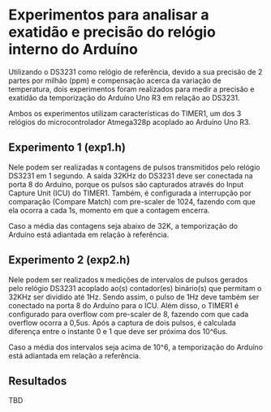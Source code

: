 # Experimentos para analisar a exatidão e precisão do relógio interno do Arduíno

Utilizando o DS3231 como relógio de referência, devido a sua precisão de 2 partes por milhão (ppm) e compensação acerca da variação de temperatura, dois experimentos foram realizados para medir a precisão e exatidão da temporização do Arduíno Uno R3 em relação ao DS3231.

Ambos os experimentos utilizam características do TIMER1, um dos 3 relógios do microcontrolador Atmega328p acoplado ao Arduíno Uno R3.

## Experimento 1 (exp1.h)

Nele podem ser realizadas `N` contagens de pulsos transmitidos pelo relógio DS3231 em 1 segundo. A saída 32KHz do DS3231 deve ser conectada na porta 8 do Arduíno, porque os pulsos são capturados através do Input Capture Unit (ICU) do TIMER1. Também, é configurada a interrupção por comparação (Compare Match) com pre-scaler de 1024, fazendo com que ela ocorra a cada 1s, momento em que a contagem encerra.

Caso a média das contagens seja abaixo de 32K, a temporização do Arduíno está adiantada em relação à referência.

## Experimento 2 (exp2.h)

Nele podem ser realizados `N` medições de intervalos de pulsos gerados pelo relógio DS3231 acoplado ao(s) contador(es) binário(s) que permitam o 32KHz ser dividido até 1Hz. Sendo assim, o pulso de 1Hz deve também ser conectado na porta 8 do Arduíno para o ICU. Além disso, o TIMER1 é configurado para overflow com pre-scaler de 8, fazendo com que cada overflow ocorra a 0,5us. Após a captura de dois pulsos, é calculada diferença entre o instante 0 e 1 que deve ser próxima dos
10^6us.

Caso a média dos intervalos seja acima de 10^6, a temporização do Arduíno está adiantada em relação a referência.

## Resultados

TBD
